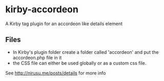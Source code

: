 # kirby-accordeon
A Kirby tag plugin for an accordeon like details element

## Files

- In Kirby's plugin folder create a folder called 'accordeon' and put the accordeon.php file in it
- the CSS file can either be used globally or as a custom css file.

See http://nirusu.me/posts/details for more info
